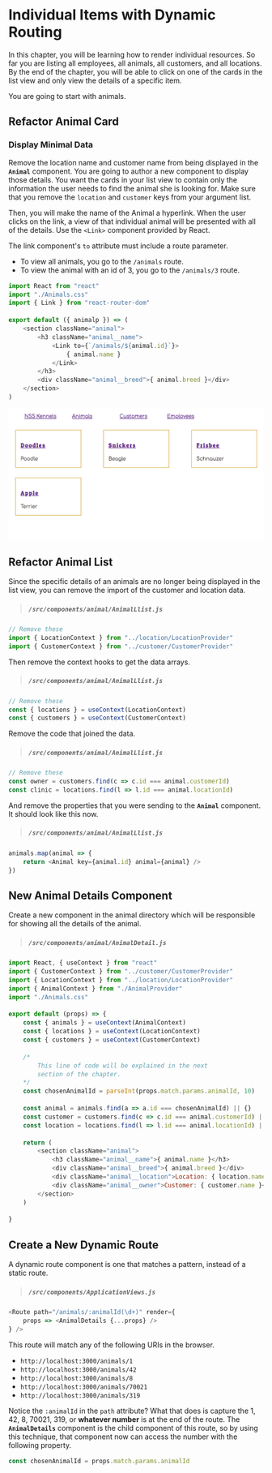 # Individual Items with Dynamic Routing

In this chapter, you will be learning how to render individual resources. So far you are listing all employees, all animals, all customers, and all locations. By the end of the chapter, you will be able to click on one of the cards in the list view and only view the details of a specific item.

You are going to start with animals.

## Refactor Animal Card

### Display Minimal Data

Remove the location name and customer name from being displayed in the **`Animal`** component. You are going to author a new component to display those details. You want the cards in your list view to contain only the information the user needs to find the animal she is looking for. Make sure that you remove the `location` and `customer` keys from your argument list.

Then, you will make the name of the Animal a hyperlink. When the user clicks on the link, a view of that individual animal will be presented with all of the details. Use the `<Link>` component provided by React.

The link component's `to` attribute must include a route parameter.

* To view all animals, you go to the `/animals` route.
* To view the animal with an id of 3, you go to the `/animals/3` route.

```js
import React from "react"
import "./Animals.css"
import { Link } from "react-router-dom"

export default ({ animalp }) => (
    <section className="animal">
        <h3 className="animal__name">
            <Link to={`/animals/${animal.id}`}>
                { animal.name }
            </Link>
        </h3>
        <div className="animal__breed">{ animal.breed }</div>
    </section>
)
```

![](./images/minimal-list-items.png)

## Refactor Animal List

Since the specific details of an animals are no longer being displayed in the list view, you can remove the import of the customer and location data.

> ##### `/src/components/animal/AnimalLlist.js`

```js
// Remove these
import { LocationContext } from "../location/LocationProvider"
import { CustomerContext } from "../customer/CustomerProvider"
```

Then remove the context hooks to get the data arrays.

> ##### `/src/components/animal/AnimalLlist.js`

```js
// Remove these
const { locations } = useContext(LocationContext)
const { customers } = useContext(CustomerContext)
```

Remove the code that joined the data.

> ##### `/src/components/animal/AnimalLlist.js`

```js
// Remove these
const owner = customers.find(c => c.id === animal.customerId)
const clinic = locations.find(l => l.id === animal.locationId)
```

And remove the properties that you were sending to the **`Animal`** component. It should look like this now.

> ##### `/src/components/animal/AnimalLlist.js`

```js
animals.map(animal => {
    return <Animal key={animal.id} animal={animal} />
})
```

## New Animal Details Component

Create a new component in the animal directory which will be responsible for showing all the details of the animal.

> ##### `/src/components/animal/AnimalDetail.js`

```js
import React, { useContext } from "react"
import { CustomerContext } from "../customer/CustomerProvider"
import { LocationContext } from "../location/LocationProvider"
import { AnimalContext } from "./AnimalProvider"
import "./Animals.css"

export default (props) => {
    const { animals } = useContext(AnimalContext)
    const { locations } = useContext(LocationContext)
    const { customers } = useContext(CustomerContext)

    /*
        This line of code will be explained in the next
        section of the chapter.
    */
    const chosenAnimalId = parseInt(props.match.params.animalId, 10)

    const animal = animals.find(a => a.id === chosenAnimalId) || {}
    const customer = customers.find(c => c.id === animal.customerId) || {}
    const location = locations.find(l => l.id === animal.locationId) || {}

    return (
        <section className="animal">
            <h3 className="animal__name">{ animal.name }</h3>
            <div className="animal__breed">{ animal.breed }</div>
            <div className="animal__location">Location: { location.name }</div>
            <div className="animal__owner">Customer: { customer.name }</div>
        </section>
    )

}
```

## Create a New Dynamic Route

A dynamic route component is one that matches a pattern, instead of a static route.

> ##### `/src/components/ApplicationViews.js`

```js
<Route path="/animals/:animalId(\d+)" render={
    props => <AnimalDetails {...props} />
} />
```

This route will match any of the following URIs in the browser.

* `http://localhost:3000/animals/1`
* `http://localhost:3000/animals/42`
* `http://localhost:3000/animals/8`
* `http://localhost:3000/animals/70021`
* `http://localhost:3000/animals/319`

Notice the `:animalId` in the `path` attribute? What that does is capture the 1, 42, 8, 70021, 319, or **whatever number** is at the end of the route. The **`AnimalDetails`** component is the child component of this route, so by using this technique, that component now can access the number with the following property.

```js
const chosenAnimalId = props.match.params.animalId
```